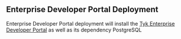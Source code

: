 ## Enterprise Developer Portal Deployment
Enterprise Developer Portal deployment will install the [Tyk Enterprise Developer Portal](https://tyk.io/docs/tyk-developer-portal/tyk-enterprise-developer-portal/) as well as its dependency PostgreSQL
